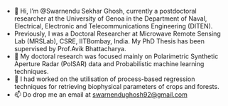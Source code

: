 - 👋 Hi, I’m @Swarnendu Sekhar Ghosh, currently a postdoctoral researcher at the University of Genoa in the Department of Naval, Electrical, Electronic and Telecommunications Engineering (DITEN). 
- Previously, I was a Doctoral Researcher at Microwave Remote Sensing Lab (MRSLab), CSRE, IITBombay, India. My PhD Thesis has been supervised by Prof.Avik Bhattacharya. 
- 👀 My doctoral research was focused mainly on Polarimetric Synthetic Aperture Radar (PolSAR) data and Probabilistic machine learning techniques.
- 🌱 I had worked on the utilisation of process-based regression techniques for retrieving biophysical parameters of crops and forests.
- 📫 Do drop me an email at swarnendughosh92@gmail.com

<!---
Swarnendu-sekhar-ghosh/Swarnendu-sekhar-ghosh is a ✨ special ✨ repository because its `README.md` (this file) appears on your GitHub profile.
You can click the Preview link to take a look at your changes.
--->
